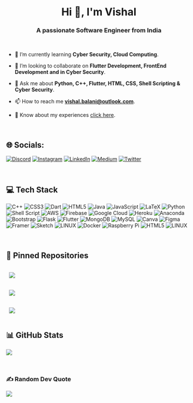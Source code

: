 <h1 align="center">Hi 👋, I'm Vishal</h1>
<h3 align="center">A passionate Software Engineer from India</h3>

<br>

- 🌱 I’m currently learning **Cyber Security, Cloud Computing**.

- 👯 I’m looking to collaborate on **Flutter Development, FrontEnd Development and in Cyber Security**.

- 💬 Ask me about **Python, C++, Flutter, HTML, CSS, Shell Scripting & Cyber Security**.

- 📫 How to reach me **vishal.balani@outlook.com**.

- 📄 Know about my experiences [click here](https://github.com/vishalbalani/CV.git).

<br>

## 🌐 Socials:
[![Discord](https://img.shields.io/badge/Discord-%237289DA.svg?logo=discord&logoColor=white)](https://discord.gg/_Vishal#1309) [![Instagram](https://img.shields.io/badge/Instagram-%23E4405F.svg?logo=Instagram&logoColor=white)](https://instagram.com/_vishal_balani) [![LinkedIn](https://img.shields.io/badge/LinkedIn-%230077B5.svg?logo=linkedin&logoColor=white)](https://linkedin.com/in/vishal-balani) [![Medium](https://img.shields.io/badge/Medium-12100E?logo=medium&logoColor=white)](https://medium.com/@vishalbalani2004) [![Twitter](https://img.shields.io/badge/Twitter-%231DA1F2.svg?logo=Twitter&logoColor=white)](https://twitter.com/itsvishal2004) 


<br>

## 💻 Tech Stack

![C++](https://img.shields.io/badge/c++-%2300599C.svg?style=for-the-badge&logo=c%2B%2B&logoColor=white) ![CSS3](https://img.shields.io/badge/css3-%231572B6.svg?style=for-the-badge&logo=css3&logoColor=white) ![Dart](https://img.shields.io/badge/dart-%230175C2.svg?style=for-the-badge&logo=dart&logoColor=white) ![HTML5](https://img.shields.io/badge/html5-%23E34F26.svg?style=for-the-badge&logo=html5&logoColor=white) ![Java](https://img.shields.io/badge/java-%23ED8B00.svg?style=for-the-badge&logo=java&logoColor=white) ![JavaScript](https://img.shields.io/badge/javascript-%23323330.svg?style=for-the-badge&logo=javascript&logoColor=%23F7DF1E) ![LaTeX](https://img.shields.io/badge/latex-%23008080.svg?style=for-the-badge&logo=latex&logoColor=white) ![Python](https://img.shields.io/badge/python-3670A0?style=for-the-badge&logo=python&logoColor=ffdd54) ![Shell Script](https://img.shields.io/badge/shell_script-%23121011.svg?style=for-the-badge&logo=gnu-bash&logoColor=white) ![AWS](https://img.shields.io/badge/AWS-%23FF9900.svg?style=for-the-badge&logo=amazon-aws&logoColor=white) ![Firebase](https://img.shields.io/badge/firebase-%23039BE5.svg?style=for-the-badge&logo=firebase) ![Google Cloud](https://img.shields.io/badge/Google%20Cloud-%234285F4.svg?style=for-the-badge&logo=google-cloud&logoColor=white) ![Heroku](https://img.shields.io/badge/heroku-%23430098.svg?style=for-the-badge&logo=heroku&logoColor=white) ![Anaconda](https://img.shields.io/badge/Anaconda-%2344A833.svg?style=for-the-badge&logo=anaconda&logoColor=white) ![Bootstrap](https://img.shields.io/badge/bootstrap-%23563D7C.svg?style=for-the-badge&logo=bootstrap&logoColor=white) ![Flask](https://img.shields.io/badge/flask-%23000.svg?style=for-the-badge&logo=flask&logoColor=white) ![Flutter](https://img.shields.io/badge/Flutter-%2302569B.svg?style=for-the-badge&logo=Flutter&logoColor=white) ![MongoDB](https://img.shields.io/badge/MongoDB-%234ea94b.svg?style=for-the-badge&logo=mongodb&logoColor=white) ![MySQL](https://img.shields.io/badge/mysql-%2300f.svg?style=for-the-badge&logo=mysql&logoColor=white) ![Canva](https://img.shields.io/badge/Canva-%2300C4CC.svg?style=for-the-badge&logo=Canva&logoColor=white) 	![Figma](https://img.shields.io/badge/figma-%23F24E1E.svg?style=for-the-badge&logo=figma&logoColor=white) ![Framer](https://img.shields.io/badge/Framer-black?style=for-the-badge&logo=framer&logoColor=blue) ![Sketch](https://img.shields.io/badge/Sketch-FFB387?style=for-the-badge&logo=sketch&logoColor=black) ![LINUX](https://img.shields.io/badge/Linux-FCC624?style=for-the-badge&logo=linux&logoColor=black) ![Docker](https://img.shields.io/badge/docker-%230db7ed.svg?style=for-the-badge&logo=docker&logoColor=white) ![Raspberry Pi](https://img.shields.io/badge/-RaspberryPi-C51A4A?style=for-the-badge&logo=Raspberry-Pi) ![HTML5](https://img.shields.io/badge/html5-%23E34F26.svg?style=for-the-badge&logo=html5&logoColor=white) ![LINUX](https://img.shields.io/badge/Linux-FCC624?style=for-the-badge&logo=linux&logoColor=black)

<br>

## 📌 Pinned Repositories
<a href="https://github.com/vishalbalani/NetworkExploitation">
  <img align="center" style="margin:1rem 0.5rem" src="https://github-readme-stats.vercel.app/api/pin/?username=vishalbalani&repo=NetworkExploitation&title_color=ffffff&text_color=c9cacc&icon_color=4AB197&bg_color=1A2B34" />
</a>

<br>

<a href="https://github.com/vishalbalani/wellbeing-statistics-app">
  <img align="center" style="margin:1rem 0.5rem" src="https://github-readme-stats.vercel.app/api/pin/?username=vishalbalani&repo=wellbeing-statistics-app&title_color=ffffff&text_color=c9cacc&icon_color=4AB197&bg_color=1A2B34" />
</a>

<br>

<a href="https://github.com/vishalbalani/my-portfolio-app">
  <img align="center" style="margin:1rem 0.5rem" src="https://github-readme-stats.vercel.app/api/pin/?username=vishalbalani&repo=my-portfolio-app&title_color=ffffff&text_color=c9cacc&icon_color=4AB197&bg_color=1A2B34" />
</a>

<br>

## 📊 GitHub Stats
![](https://github-readme-stats.vercel.app/api/top-langs/?username=vishalbalani&theme=dark&hide_border=false&include_all_commits=false&count_private=false&layout=compact)

<br>

### ✍️ Random Dev Quote
![](https://quotes-github-readme.vercel.app/api?type=horizontal&theme=dark)
